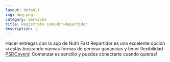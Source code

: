 ```yaml
---
layout: default
img: dog.png
category: Services
title: Regístrate como<br>Repartidor
description: |
---
```

  Hacer entregas con la app de Nutri Fast Repartidor 
  es una excelente opción si estás buscando nuevas formas de generar ganancias y tener flexibilidad [PSDCovers](http://www.psdcovers.com/)! Comenzar 
  es sencillo y puedes conectarte cuando quieras!